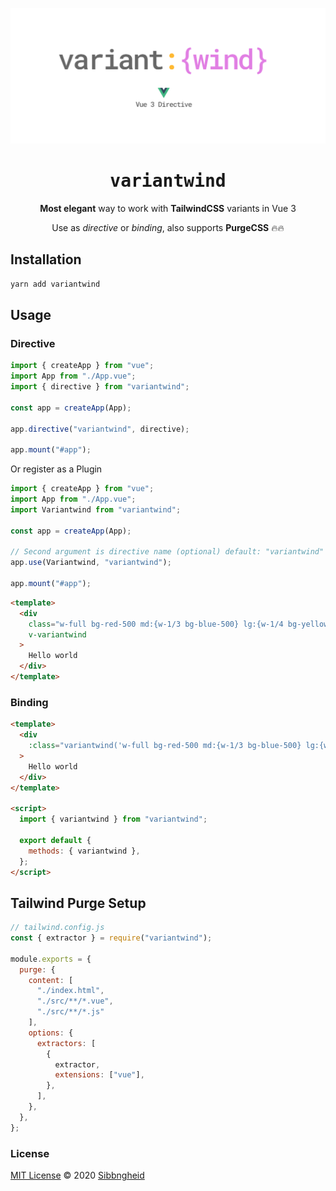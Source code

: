 <p align='center'>
<img src="./variantwind.svg">
</p>
<h1 align='center'>
<samp>variantwind</samp>
</h1>
<p align='center'>
<strong>Most elegant</strong> way to work with <strong>TailwindCSS</strong> variants in Vue 3
</p>

<p align='center'>
Use as <em>directive</em> or <em>binding</em>, also supports <strong>PurgeCSS</strong> 🔥🔥
</p>

## Installation

```sh
yarn add variantwind
```

## Usage

### Directive

```js
import { createApp } from "vue";
import App from "./App.vue";
import { directive } from "variantwind";

const app = createApp(App);

app.directive("variantwind", directive);

app.mount("#app");
```

Or register as a Plugin

```js
import { createApp } from "vue";
import App from "./App.vue";
import Variantwind from "variantwind";

const app = createApp(App);

// Second argument is directive name (optional) default: "variantwind"
app.use(Variantwind, "variantwind");

app.mount("#app");
```

```html
<template>
  <div
    class="w-full bg-red-500 md:{w-1/3 bg-blue-500} lg:{w-1/4 bg-yellow-500 hover:bg-yellow-900}"
    v-variantwind
  >
    Hello world
  </div>
</template>
```

### Binding

```html
<template>
  <div
    :class="variantwind('w-full bg-red-500 md:{w-1/3 bg-blue-500} lg:{w-1/4 bg-yellow-500 hover:bg-yellow-900}')"
  >
    Hello world
  </div>
</template>

<script>
  import { variantwind } from "variantwind";

  export default {
    methods: { variantwind },
  };
</script>
```

## Tailwind Purge Setup

```js
// tailwind.config.js
const { extractor } = require("variantwind");

module.exports = {
  purge: {
    content: [
      "./index.html", 
      "./src/**/*.vue", 
      "./src/**/*.js"
    ],
    options: {
      extractors: [
        {
          extractor,
          extensions: ["vue"],
        },
      ],
    },
  },
};
```

### License

[MIT License](https://github.com/sibbngheid/variantwind/blob/master/LICENSE) © 2020 [Sibbngheid](https://github.com/sibbngheid)
